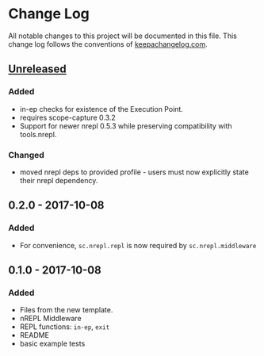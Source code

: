 # Change Log
All notable changes to this project will be documented in this file. This change log follows the conventions of [keepachangelog.com](http://keepachangelog.com/).

## [Unreleased]

### Added
- in-ep checks for existence of the Execution Point.
- requires scope-capture 0.3.2
- Support for newer nrepl 0.5.3 while preserving compatibility with tools.nrepl.

### Changed
- moved nrepl deps to provided profile - users must now explicitly state their nrepl dependency.

## 0.2.0 - 2017-10-08
### Added
- For convenience, `sc.nrepl.repl` is now required by `sc.nrepl.middleware`

## 0.1.0 - 2017-10-08
### Added
- Files from the new template.
- nREPL Middleware
- REPL functions: `in-ep`, `exit`
- README
- basic example tests

[Unreleased]: https://github.com/your-name/scope-capture-nrepl/compare/0.1.0...HEAD
